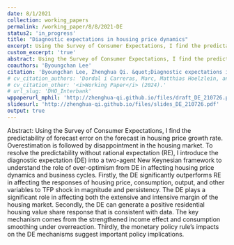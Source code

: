 ```yaml
---
date: 8/1/2021
collection: working_papers
permalink: /working_paper/8/8/2021-DE
status2: 'in_progress'
title: "Diagnostic expectations in housing price dynamics"
excerpt: Using the Survey of Consumer Expectations, I find the predictability of forecast error on the forecast in housing price growth rate. Overestimation is followed by disappointment in the housing market. To resolve the predictability without rational expectation (RE), I introduce the diagnostic expectation (DE) into a two-agent New Keynesian framework to understand the role of over-optimism from DE in affecting housing price dynamics and business cycles. Firstly, the DE significantly outperforms RE in affecting the responses of housing price, consumption, output, and other variables to TFP shock in magnitude and persistency. The DE plays a significant role in affecting both the extensive and intensive margin of the housing market. Secondly, the DE can generate a positive residential housing value share response that is consistent with data. The key mechanism comes from the strengthened income effect and consumption smoothing under overreaction. Thirdly, the monetary policy rule’s impacts on the DE mechanisms suggest important policy implications.
custom_excerpt: 'true'
abstract: Using the Survey of Consumer Expectations, I find the predictability of forecast error on the forecast in housing price growth rate. Overestimation is followed by disappointment in the housing market. To resolve the predictability without rational expectation (RE), I introduce the diagnostic expectation (DE) into a two-agent New Keynesian framework to understand the role of over-optimism from DE in affecting housing price dynamics and business cycles. Firstly, the DE significantly outperforms RE in affecting the responses of housing price, consumption, output, and other variables to TFP shock in magnitude and persistency. The DE plays a significant role in affecting both the extensive and intensive margin of the housing market. Secondly, the DE can generate a positive residential housing value share response that is consistent with data. The key mechanism comes from the strengthened income effect and consumption smoothing under overreaction. Thirdly, the monetary policy rule’s impacts on the DE mechanisms suggest important policy implications.
coauthors: 'Byoungchan Lee'
citation: 'Byoungchan Lee, Zhenghua Qi. &quot;Diagnostic expectations in housing price dynamics.&quot;  <i>Work In Progress</i> (2021).'
# cv_citation_authors: 'Dordal i Carreras, Marc, Matthias Hoelzlein, and Jens Orben.'
# cv_citation_other: '<i>Working Paper</i> (2024).'
# url_slug: 'DHO_Interbank'
wppaperurl_mphil: 'http://zhenghua-qi.github.io/files/draft_DE_210726.pdf'
slidesurl: 'http://zhenghua-qi.github.io/files/slides_DE_210726.pdf'
output: true
---
```

Abstract: Using the Survey of Consumer Expectations, I find the predictability of forecast error on the forecast in housing price growth rate. Overestimation is followed by disappointment in the housing market. To resolve the predictability without rational expectation (RE), I introduce the diagnostic expectation (DE) into a two-agent New Keynesian framework to understand the role of over-optimism from DE in affecting housing price dynamics and business cycles. Firstly, the DE significantly outperforms RE in affecting the responses of housing price, consumption, output, and other variables to TFP shock in magnitude and persistency. The DE plays a significant role in affecting both the extensive and intensive margin of the housing market. Secondly, the DE can generate a positive residential housing value share response that is consistent with data. The key mechanism comes from the strengthened income effect and consumption smoothing under overreaction. Thirdly, the monetary policy rule’s impacts on the DE mechanisms suggest important policy implications.

<!-- [[Draft](http://marcdordal.github.io/files/WP_Trade_Model_Banks.pdf)] [[Slides](http://marcdordal.github.io/files/slides_Trade_Model_Banks.pdf)]  -->

<!-- Recommended citation: Dordal i Carreras, Marc, Matthias Hoelzlein, and Jens Orben. "Efficiency, Risk and the Gains from Trade in Interbank Markets."  <i>Working Paper</i> (2024). http://marcdordal.github.io/files/WP_Trade_Model_Banks.pdf -->